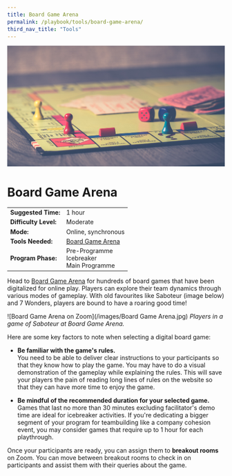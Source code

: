 ```yaml
---
title: Board Game Arena 
permalink: /playbook/tools/board-game-arena/
third_nav_title: "Tools"
---
```

![Board Game](/images/boardgame.jpg)
# Board Game Arena  
  
|                       |                                                     |
|-----------------------|-----------------------------------------------------|
| **Suggested Time:**   | 1 hour                                              |
| **Difficulty Level:** | Moderate                                            |
| **Mode:**             | Online, synchronous                                 |
| **Tools Needed:**     | [Board Game Arena](https://en.boardgamearena.com/)  |
| **Program Phase:**    | Pre-Programme <br/> Icebreaker <br/> Main Programme |  
  
  
Head to [Board Game Arena](https://en.boardgamearena.com/) for hundreds of board games that have been digitalized for online play. Players can explore their team dynamics through various modes of gameplay.  With old favourites like Saboteur (image below) and 7 Wonders, players are bound to have a roaring good time!

![Board Game Arena on Zoom](/images/Board Game Arena.jpg)
*Players in a game of Saboteur at Board Game Arena.*


Here are some key factors to note when selecting a digital board game: 

  * **Be familiar with the game's rules.**\
  You need to be able to deliver clear instructions to your participants so that they know how to play the game. You may have to do a visual demonstration of the gameplay while explaining the rules. This will save your players the pain of reading long lines of rules on the website so that they can have more time to enjoy the game. 


  * **Be mindful of the recommended duration for your selected game.**\
  Games that last no more than 30 minutes excluding facilitator's demo time are ideal for icebreaker activities. If you're dedicating a bigger segment of your program for teambuilding like a company cohesion event, you may consider games that require up to 1 hour for each playthrough. 

Once your participants are ready, you can assign them to **breakout rooms** on Zoom. You can move between breakout rooms to check in on participants and assist them with their queries about the game. 
